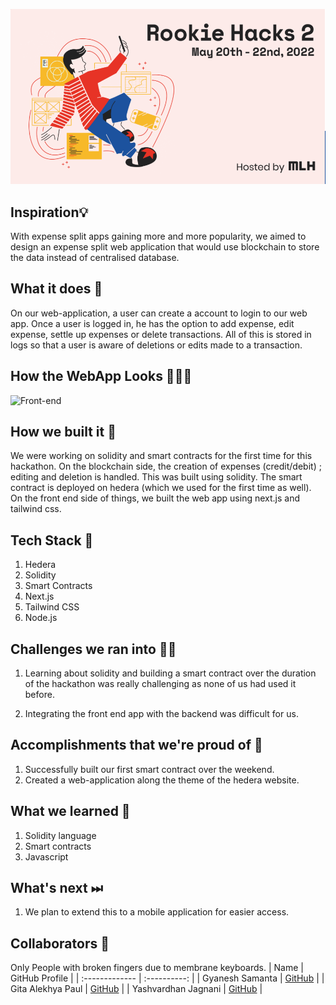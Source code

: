 ![Rookie-Hacks-II](Repository-Assests/Cover.png) 

## Inspiration💡
With expense split apps gaining more and more popularity, we aimed to design an expense split web application that would use blockchain to store the data instead of centralised database.  

## What it does 🧭
On our web-application, a user can create a account to login to our web app. Once a user is logged in, he has the option to add expense, edit expense, settle up expenses or delete transactions. All of this is stored in logs so that a user is aware of deletions or edits made to a transaction. 

## How the WebApp Looks 🤜🔥🤛
![Front-end]()

## How we built it 🔧

We were working on solidity and smart contracts for the first time for this hackathon. On the blockchain side, the creation of expenses (credit/debit) ; editing and deletion is handled. This was built using solidity. The smart contract is deployed on hedera (which we used for the first time as well). On the front end side of things, we built the web app using next.js and tailwind css. 

## Tech Stack 🔨
1. Hedera
2. Solidity
3. Smart Contracts
4. Next.js
5. Tailwind CSS
6. Node.js

## Challenges we ran into 🏃‍♂️

1. Learning about solidity and building a smart contract over the duration of the hackathon was really challenging as none of us had used it before.

2. Integrating the front end app with the backend was difficult for us.

## Accomplishments that we're proud of 🏅
1. Successfully built our first smart contract over the weekend. 
2. Created a web-application along the theme of the hedera website. 

## What we learned 🧠
1. Solidity language
2. Smart contracts
3. Javascript

## What's next ⏭
 1. We plan to extend this to a mobile application for easier access. 

## Collaborators 🤖

Only People with broken fingers due to membrane keyboards. 
| Name      | GitHub Profile     |
| :------------- | :----------: |
|  Gyanesh Samanta   | [GitHub](https://www.github.com/gyanesh-samanta-123) |
|  Gita Alekhya Paul   | [GitHub]() |
|  Yashvardhan Jagnani   | [GitHub]() |




